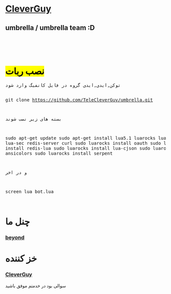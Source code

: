 <a href="telegram.me/CleverGuy"><h1>CleverGuy</h1></a>
<h2>umbrella / umbrella team :D</h2><br><br><br>
<h1><mark>نصب ربات</mark></h1>
<pre>
توکن,ایدی,ایدی گروه در فایل کانفیگ وارد شود

git clone https://github.com/TeleCleverGuy/umbrella.git

بسته های زیر نصب شوند

sudo apt-get update
sudo apt-get install lua5.1 luarocks lua-socket lua-sec redis-server curl 
sudo luarocks install oauth 
sudo luarocks install redis-lua 
sudo luarocks install lua-cjson 
sudo luarocks install ansicolors 
sudo luarocks install serpent

و در اخر

screen lua bot.lua

</pre>
<h1>چنل ما</h1>
<a href="telegram.me/pluginlua"><h3>beyond</h3></a>
<h1>خز کننده</h1>
<a href="telegram.me/CleverGuy"><h3>CleverGuy</h3></a>

سوالی بود در خدمتم
موفق باشید
